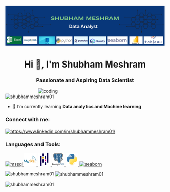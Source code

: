 ![logo](https://github.com/shubhammeshram01/shubhammeshram01/blob/main/Banner%20SRM%202.png)
<h1 align="center">Hi 👋, I'm Shubham Meshram</h1>
<h3 align="center">Passionate and Aspiring Data Scientist</h3>

<img align="right" alt="coding" width="400" src="https://media1.giphy.com/media/3oKIPEqDGUULpEU0aQ/giphy.gif?cid=6c09b952xb3brqp9qz7eknb8v53u9gmg13nibieic992bl81&ep=v1_internal_gif_by_id&rid=giphy.gif&ct=g">

<p align="left"> <img src="https://komarev.com/ghpvc/?username=shubhammeshram01&label=Profile%20views&color=0e75b6&style=flat" alt="shubhammeshram01" /> </p>

- 🌱 I’m currently learning **Data analytics and Machine learning**

<h3 align="left">Connect with me:</h3>
<p align="left">
<a href="https://linkedin.com/in/https://www.linkedin.com/in/shubhammeshram01/" target="blank"><img align="center" src="https://raw.githubusercontent.com/rahuldkjain/github-profile-readme-generator/master/src/images/icons/Social/linked-in-alt.svg" alt="https://www.linkedin.com/in/shubhammeshram01/" height="30" width="40" /></a>
</p>

<h3 align="left">Languages and Tools:</h3>
<p align="left"> <a href="https://www.microsoft.com/en-us/sql-server" target="_blank" rel="noreferrer"> <img src="https://www.svgrepo.com/show/303229/microsoft-sql-server-logo.svg" alt="mssql" width="40" height="40"/> </a> <a href="https://www.mysql.com/" target="_blank" rel="noreferrer"> <img src="https://raw.githubusercontent.com/devicons/devicon/master/icons/mysql/mysql-original-wordmark.svg" alt="mysql" width="40" height="40"/> </a> <a href="https://pandas.pydata.org/" target="_blank" rel="noreferrer"> <img src="https://raw.githubusercontent.com/devicons/devicon/2ae2a900d2f041da66e950e4d48052658d850630/icons/pandas/pandas-original.svg" alt="pandas" width="40" height="40"/> </a> <a href="https://www.postgresql.org" target="_blank" rel="noreferrer"> <img src="https://raw.githubusercontent.com/devicons/devicon/master/icons/postgresql/postgresql-original-wordmark.svg" alt="postgresql" width="40" height="40"/> </a> <a href="https://www.python.org" target="_blank" rel="noreferrer"> <img src="https://raw.githubusercontent.com/devicons/devicon/master/icons/python/python-original.svg" alt="python" width="40" height="40"/> </a> <a href="https://seaborn.pydata.org/" target="_blank" rel="noreferrer"> <img src="https://seaborn.pydata.org/_images/logo-mark-lightbg.svg" alt="seaborn" width="40" height="40"/> </a> </p>

<p><img align="left" src="https://github-readme-stats.vercel.app/api/top-langs?username=shubhammeshram01&show_icons=true&locale=en&layout=compact" alt="shubhammeshram01" /></p>

<p>&nbsp;<img align="center" src="https://github-readme-stats.vercel.app/api?username=shubhammeshram01&show_icons=true&locale=en" alt="shubhammeshram01" /></p>

<p><img align="center" src="https://github-readme-streak-stats.herokuapp.com/?user=shubhammeshram01&" alt="shubhammeshram01" /></p>
